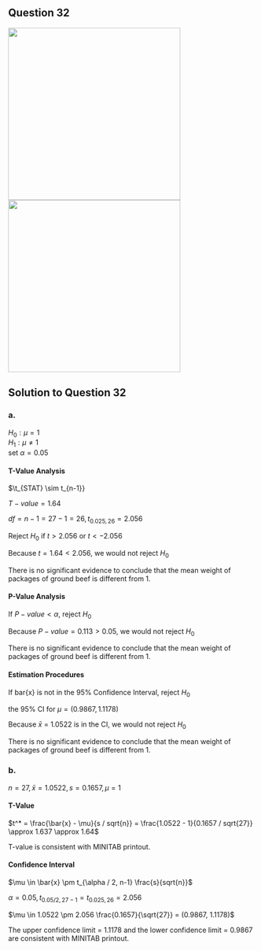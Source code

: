 ## Question 32
<img src = "https://github.com/user-attachments/assets/82b5c1eb-7aa4-4d72-ade8-4ceb34551525" width = "350">
<img src = "https://github.com/user-attachments/assets/afd0f2be-3caf-44ba-82df-221d02bbbfee" width = "350">

## Solution to Question 32
### a.
$H_0 : \mu = 1$  
$H_1 : \mu \neq 1$  
set $\alpha = 0.05$ 
#### T-Value Analysis
$\t_{STAT} \sim t_{n-1}} 

$T-value = 1.64$

$df = n - 1 = 27 - 1 = 26, t_{0.025, 26} = 2.056$

Reject $H_0$ if $t > 2.056$ or $t < -2.056$

Because $t = 1.64 < 2.056$, we would not reject $H_0$

There is no significant evidence to conclude that the mean weight of packages of ground beef is different from 1.

#### P-Value Analysis
If $P-value < \alpha$, reject $H_0$

Because $P-value = 0.113 > 0.05$, we would not reject $H_0$

There is no significant evidence to conclude that the mean weight of packages of ground beef is different from 1.

#### Estimation Procedures
If bar{x} is not in the 95% Confidence Interval, reject $H_0$

the 95% CI for $\mu = (0.9867, 1.1178)$

Because $\bar{x}$ = 1.0522 is in the CI, we would not reject $H_0$

There is no significant evidence to conclude that the mean weight of packages of ground beef is different from 1.

### b.
$n = 27, \bar{x} = 1.0522, s = 0.1657, \mu = 1$
#### T-Value
$t^* = \frac{\bar{x} - \mu}{s / sqrt{n}} = \frac{1.0522 - 1}{0.1657 / sqrt{27}} \approx 1.637 \approx 1.64$

T-value is consistent with MINITAB printout.

#### Confidence Interval
$\mu \in \bar{x} \pm t_{\alpha / 2, n-1} \frac{s}{sqrt{n}}$

$\alpha = 0.05, t_{0.05 / 2, 27-1} = t_{0.025, 26} = 2.056$

$\mu \in 1.0522 \pm 2.056 \frac{0.1657}{\sqrt{27}} = (0.9867, 1.1178)$

The upper confidence limit = 1.1178 and the lower confidence limit = 0.9867 are consistent with MINITAB printout.
